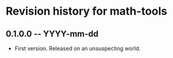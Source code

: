 # Revision history for math-tools

## 0.1.0.0 -- YYYY-mm-dd

* First version. Released on an unsuspecting world.
